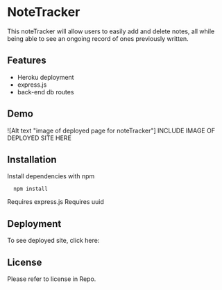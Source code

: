 # NoteTracker

This noteTracker will allow users to easily add and delete notes, all while being able to see an ongoing record of ones previously written.

## Features

- Heroku deployment
- express.js
- back-end db routes

## Demo

![Alt text "image of deployed page for noteTracker"]
INCLUDE IMAGE OF DEPLOYED SITE HERE

## Installation

Install dependencies with npm

```cmd-line
  npm install
```

Requires express.js
Requires uuid

## Deployment

To see deployed site, click here:

## License

Please refer to license in Repo.
